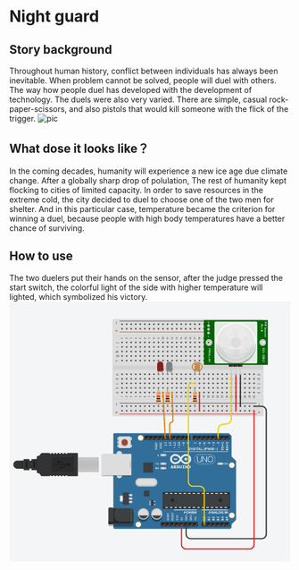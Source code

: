 # Night guard
## Story background
 Throughout human history, conflict between individuals has always been inevitable. When problem cannot be solved, people will duel with others.
 The way how people duel has developed with the development of technology.
 The duels were also very varied. There are simple, casual rock-paper-scissors, and also pistols that would kill someone with the flick of the trigger.
 ![pic]()
## What dose it looks like？
 In the coming decades, humanity will experience a new ice age due climate change. 
 After a  globally sharp drop of polulation, The rest of humanity kept flocking to cities of limited capacity.
 In order to save resources in the extreme cold, the city decided to duel to choose one of the two men for shelter.
 And in this particular case, temperature became the criterion for winning a duel, because people with high body temperatures have a better chance of surviving.
## How to use
 The two duelers put their hands on the sensor, after the judge pressed the start switch, the colorful light of the side with higher temperature will lighted, which symbolized his victory.
 ![pic](https://raw.githubusercontent.com/msc-creative-computing/p-comp-labs-FengLinLi2010/main/Week_02/1634125090(1).png)
